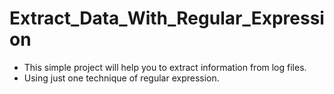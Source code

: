 # Extract_Data_With_Regular_Expression
- This simple project will help you to extract information from log files.
- Using just one technique of regular expression.
